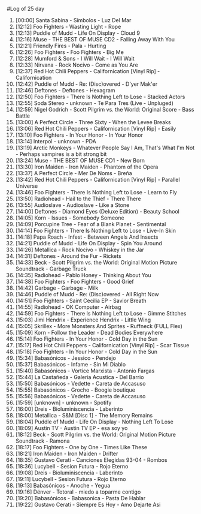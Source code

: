 #Log of 25 day

1. [00:00] Santa Sabina - Símbolos - Luz Del Mar
1. [12:12] Foo Fighters - Wasting Light - Rope
1. [12:13] Puddle of Mudd - Life On Display - Cloud 9
1. [12:16] Muse - THE BEST OF MUSE CD2 - Falling Away With You
1. [12:21] Friendly Fires - Pala - Hurting
1. [12:26] Foo Fighters - Foo Fighters - Big Me
1. [12:28] Mumford & Sons - I Will Wait - I Will Wait
1. [12:33] Nirvana - Rock Nocivo - Come as You Are
1. [12:37] Red Hot Chili Peppers - Californication [Vinyl Rip] - Californication
1. [12:42] Puddle of Mudd - Re: (Disc)overed - D'yer Mak'er
1. [12:46] Deftones - Deftones - Hexagram
1. [12:50] Foo Fighters - There Is Nothing Left to Lose - Stacked Actors
1. [12:55] Soda Stereo - unknown - Te Para Tres (Live - Unpluged)
1. [12:59] Nigel Godrich - Scott Pilgrim vs. the World: Original Score - Bass Battle
1. [13:00] A Perfect Circle - Three Sixty - When the Levee Breaks
1. [13:06] Red Hot Chili Peppers - Californication [Vinyl Rip] - Easily
1. [13:10] Foo Fighters - In Your Honor - In Your Honor
1. [13:14] Interpol - unknown - PDA
1. [13:19] Arctic Monkeys - Whatever People Say I Am, That's What I'm Not - Perhaps vampires is a bit strong bit
1. [13:24] Muse - THE BEST OF MUSE CD1 - New Born
1. [13:30] Iron Maiden - Iron Maiden - Phantom of the Opera
1. [13:37] A Perfect Circle - Mer De Noms - Breña
1. [13:42] Red Hot Chili Peppers - Californication [Vinyl Rip] - Parallel Universe
1. [13:46] Foo Fighters - There Is Nothing Left to Lose - Learn to Fly
1. [13:50] Radiohead - Hail to the Thief - There There
1. [13:55] Audioslave - Audioslave - Like a Stone
1. [14:00] Deftones - Diamond Eyes (Deluxe Edition) - Beauty School
1. [14:05] Korn - Issues - Somebody Someone
1. [14:09] Porcupine Tree - Fear of a Blank Planet - Sentimental
1. [14:14] Foo Fighters - There Is Nothing Left to Lose - Live-In Skin
1. [14:18] Papa Roach - Infest - Between Angels And Insects
1. [14:21] Puddle of Mudd - Life On Display - Spin You Around
1. [14:26] Metallica - Rock Nocivo - Whiskey in the Jar
1. [14:31] Deftones - Around the Fur - Rickets
1. [14:33] Beck - Scott Pilgrim vs. the World: Original Motion Picture Soundtrack - Garbage Truck
1. [14:35] Radiohead - Pablo Honey - Thinking About You
1. [14:38] Foo Fighters - Foo Fighters - Good Grief
1. [14:42] Garbage - Garbage - Milk
1. [14:46] Puddle of Mudd - Re: (Disc)overed - All Right Now
1. [14:51] Foo Fighters - Saint Cecilia EP - Savior Breath
1. [14:55] Radiohead - OK Computer - Airbag
1. [14:59] Foo Fighters - There Is Nothing Left to Lose - Gimme Stitches
1. [15:03] Jimi Hendrix - Experience Hendrix - Little Wing
1. [15:05] Skrillex - More Monsters And Sprites - Ruffneck (FULL Flex)
1. [15:09] Korn - Follow the Leader - Dead Bodies Everywhere
1. [15:14] Foo Fighters - In Your Honor - Cold Day in the Sun
1. [15:17] Red Hot Chili Peppers - Californication [Vinyl Rip] - Scar Tissue
1. [15:18] Foo Fighters - In Your Honor - Cold Day in the Sun
1. [15:34] Babasónicos - Jessico - Pendejo
1. [15:37] Babasónicos - Infame - Sin Mi Diablo
1. [15:40] Babasónicos - Vortice Marxista - Antonio Fargas
1. [15:44] La Castañeda - Galeria Acustica - Del Barrio
1. [15:50] Babasónicos - Vedette - Careta de Accasuso
1. [15:55] Babasónicos - Grocho - Boogie boutique
1. [15:56] Babasónicos - Vedette - Careta de Accasuso
1. [15:59] [unknown] - unknown - Spotify
1. [16:00] Dreis - Bioluminiscencia - Laberinto
1. [18:00] Metallica - S&M [Disc 1] - The Memory Remains
1. [18:04] Puddle of Mudd - Life On Display - Nothing Left To Lose
1. [18:09] Austin TV - Austin TV EP - esa soy yo
1. [18:12] Beck - Scott Pilgrim vs. the World: Original Motion Picture Soundtrack - Ramona
1. [18:17] Foo Fighters - One by One - Times Like These
1. [18:21] Iron Maiden - Iron Maiden - Drifter
1. [18:35] Gustavo Cerati - Canciones Elegidas 93-04 - Rombos
1. [18:36] Lucybell - Sesion Futura - Rojo Eterno
1. [19:08] Dreis - Bioluminiscencia - Laberinto
1. [19:11] Lucybell - Sesion Futura - Rojo Eterno
1. [19:13] Babasónicos - Anoche - Yegua
1. [19:16] Dënver - Totoral - miedo a toparme contigo
1. [19:20] Babasónicos - Babasonica - Pasta De Hablar
1. [19:22] Gustavo Cerati - Siempre Es Hoy - Amo Dejarte Asi

